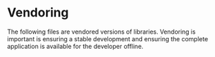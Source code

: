 # Vendoring

The following files are vendored versions of libraries. Vendoring is important
is ensuring a stable development and ensuring the complete application
is available for the developer offline.
